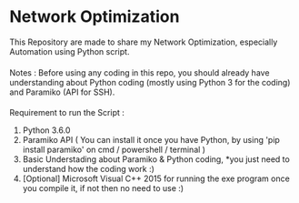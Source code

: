 # Network Optimization #
This Repository are made to share my Network Optimization, especially Automation using Python script.
####
Notes :
Before using any coding in this repo, 
you should already have understanding about Python coding (mostly using Python 3 for the coding) and Paramiko (API for SSH).
####

Requirement to run the Script :
1. Python 3.6.0
2. Paramiko API ( You can install it once you have Python, by using 'pip install paramiko' on cmd / powershell / terminal )
3. Basic Understading about Paramiko & Python coding, *you just need to understand how the coding work :)
4. [Optional] Microsoft Visual C++ 2015 for running the exe program once you compile it, if not then no need to use :)

####

